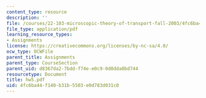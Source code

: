 ```yaml
---
content_type: resource
description: ''
file: /courses/22-103-microscopic-theory-of-transport-fall-2003/4fc6ba44f140b31b5503e0d783d031c0_hw5.pdf
file_type: application/pdf
learning_resource_types:
- Assignments
license: https://creativecommons.org/licenses/by-nc-sa/4.0/
ocw_type: OCWFile
parent_title: Assignments
parent_type: CourseSection
parent_uid: d8367da2-7bdd-f74e-e0c9-0d0dda0bd744
resourcetype: Document
title: hw5.pdf
uid: 4fc6ba44-f140-b31b-5503-e0d783d031c0
---
```

